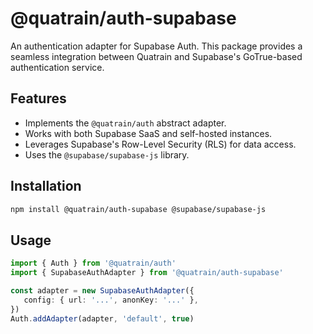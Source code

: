 # @quatrain/auth-supabase

An authentication adapter for Supabase Auth. This package provides a seamless integration between Quatrain and Supabase's GoTrue-based authentication service.

## Features

-  Implements the `@quatrain/auth` abstract adapter.
-  Works with both Supabase SaaS and self-hosted instances.
-  Leverages Supabase's Row-Level Security (RLS) for data access.
-  Uses the `@supabase/supabase-js` library.

## Installation

```bash
npm install @quatrain/auth-supabase @supabase/supabase-js
```

## Usage

```typescript
import { Auth } from '@quatrain/auth'
import { SupabaseAuthAdapter } from '@quatrain/auth-supabase'

const adapter = new SupabaseAuthAdapter({
   config: { url: '...', anonKey: '...' },
})
Auth.addAdapter(adapter, 'default', true)
```
